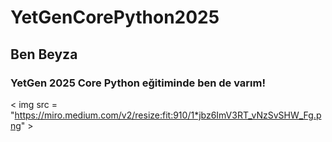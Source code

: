 # YetGenCorePython2025
## Ben Beyza
### YetGen 2025 Core Python eğitiminde ben de varım!
< img src = "https://miro.medium.com/v2/resize:fit:910/1*jbz6ImV3RT_vNzSvSHW_Fg.png" >
